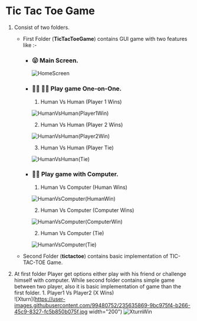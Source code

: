 # Tic Tac Toe Game

1. Consist of two folders.
    - First Folder (**TicTacToeGame**) contains GUI game with two features like :- 
         - ###   :stuck_out_tongue_winking_eye:   **Main Screen.**  
             
             ![HomeScreen](https://user-images.githubusercontent.com/99480752/235418932-da1ff104-84ac-4b06-bcf9-bd685a89adfd.jpg)
        
         - ###   :ok_man:   :ok_man:  **Play game One-on-One.**                
            1. Human Vs Human (Player 1 Wins)  
                      
            ![HumanVsHuman(Player1Win)](https://user-images.githubusercontent.com/99480752/235289941-f39c0492-03ad-46c5-a908-c470adc1cb0d.jpg)
            
            2. Human Vs Human (Player 2 Wins)
             
            ![HumanVsHuman(Player2Win)](https://user-images.githubusercontent.com/99480752/235335103-9e8c0589-f167-49ce-b8e9-e36ada74d91b.jpg)

            3. Human Vs Human (Player Tie)  
                      
            ![HumanVsHuman(Tie)](https://user-images.githubusercontent.com/99480752/235335238-f77d702a-e836-442b-ac62-08446fef64f7.jpg)


         -  ###   :technologist:   **Play game with Computer.**
            1. Human Vs Computer (Human Wins)  
               
            ![HumanVsComputer(HumanWin)](https://user-images.githubusercontent.com/99480752/235335300-c3b7fb62-1fb4-46d6-801a-762d2a202c96.jpg)
            
            2. Human Vs Computer (Computer Wins)
            
            ![HumanVsComputer(ComputerWin)](https://user-images.githubusercontent.com/99480752/235417698-83f648f7-8f47-485f-9c80-503925c38c44.jpg)
            
            2. Human Vs Computer (Tie)
            
            ![HumanVsComputer(Tie)](https://user-images.githubusercontent.com/99480752/235417790-fd0a713b-2777-4b67-a125-c6eeced93a7c.jpg)
            

    - Second Folder (**tictactoe**) contains basic implementation of TIC-TAC-TOE Game.

2. At first folder Player get options either play with his friend or challenge himself with computer. While second folder contains simple game between two player, also     it is basic implementation of game than the first folder.
           1.   Player1 Vs Player2 (X Wins)  
          ![Xturn](https://user-images.githubusercontent.com/99480752/235635869-9bc975f4-b266-45c9-8327-fc5b850b075f.jpg width="200")
          ![XturnWin](https://user-images.githubusercontent.com/99480752/235635920-93c0ebea-702b-445a-a915-479dbceab8bc.jpg)

